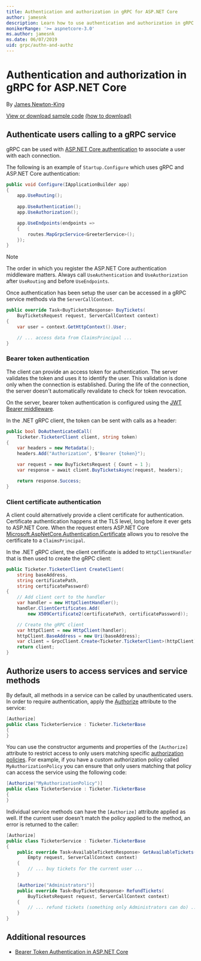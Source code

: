 ```yaml
---
title: Authentication and authorization in gRPC for ASP.NET Core
author: jamesnk
description: Learn how to use authentication and authorization in gRPC for ASP.NET Core.
monikerRange: '>= aspnetcore-3.0'
ms.author: jamesnk
ms.date: 06/07/2019
uid: grpc/authn-and-authz
---
```


# Authentication and authorization in gRPC for ASP.NET Core

By [James Newton-King](https://twitter.com/jamesnk)

[View or download sample code](https://github.com/aspnet/AspNetCore.Docs/tree/master/aspnetcore/grpc/authn-and-authz/sample/) [(how to download)](xref:index#how-to-download-a-sample)

## Authenticate users calling to a gRPC service

gRPC can be used with [ASP.NET Core authentication](xref:security/authentication/identity) to associate a user with each connection. 

The following is an example of `Startup.Configure` which uses gRPC and ASP.NET Core authentication:

```csharp
public void Configure(IApplicationBuilder app)
{
    app.UseRouting();
    
    app.UseAuthentication();
    app.UseAuthorization();

    app.UseEndpoints(endpoints =>
    {
        routes.MapGrpcService<GreeterService>();
    });
}
```

> [!NOTE]
> The order in which you register the ASP.NET Core authentication middleware matters. Always call `UseAuthentication` and `UseAuthorization` after `UseRouting` and before `UseEndpoints`.

Once authentication has been setup the user can be accessed in a gRPC service methods via the `ServerCallContext`.

```csharp
public override Task<BuyTicketsResponse> BuyTickets(
    BuyTicketsRequest request, ServerCallContext context)
{
    var user = context.GetHttpContext().User;

    // ... access data from ClaimsPrincipal ...
}

```

### Bearer token authentication

The client can provide an access token for authentication. The server validates the token and uses it to identify the user. This validation is done only when the connection is established. During the life of the connection, the server doesn't automatically revalidate to check for token revocation.

On the server, bearer token authentication is configured using the [JWT Bearer middleware](/dotnet/api/microsoft.extensions.dependencyinjection.jwtbearerextensions.addjwtbearer).

In the .NET gRPC client, the token can be sent with calls as a header:

```cs
public bool DoAuthenticatedCall(
    Ticketer.TicketerClient client, string token)
{
    var headers = new Metadata();
    headers.Add("Authorization", $"Bearer {token}");

    var request = new BuyTicketsRequest { Count = 1 };
    var response = await client.BuyTicketsAsync(request, headers);

    return response.Success;
}
```

### Client certificate authentication

A client could alternatively provide a client certificate for authentication. Certificate authentication happens at the TLS level, long before it ever gets to ASP.NET Core. When the request enters ASP.NET Core [Microsoft.AspNetCore.Authentication.Certificate](xref:security/authentication/certauth) allows you to resolve the certificate to a `ClaimsPrincipal`.

In the .NET gRPC client, the client certificate is added to `HttpClientHandler` that is then used to create the gRPC client:

```cs
public Ticketer.TicketerClient CreateClient(
    string baseAddress,
    string certificatePath,
    string certificatePassword)
{
    // Add client cert to the handler
    var handler = new HttpClientHandler();
    handler.ClientCertificates.Add(
        new X509Certificate2(certificatePath, certificatePassword));

    // Create the gRPC client
    var httpClient = new HttpClient(handler);
    httpClient.BaseAddress = new Uri(baseAddress);
    var client = GrpcClient.Create<Ticketer.TicketerClient>(httpClient);
    return client;
}
```

## Authorize users to access services and service methods

By default, all methods in a service can be called by unauthenticated users. In order to require authentication, apply the [Authorize](/dotnet/api/microsoft.aspnetcore.authorization.authorizeattribute) attribute to the service:

```cs
[Authorize]
public class TicketerService : Ticketer.TicketerBase
{
}
```

You can use the constructor arguments and properties of the `[Authorize]` attribute to restrict access to only users matching specific [authorization policies](xref:security/authorization/policies). For example, if you have a custom authorization policy called `MyAuthorizationPolicy` you can ensure that only users matching that policy can access the service using the following code:

```csharp
[Authorize("MyAuthorizationPolicy")]
public class TicketerService : Ticketer.TicketerBase
{
}
```

Individual service methods can have the `[Authorize]` attribute applied as well. If the current user doesn't match the policy applied to the method, an error is returned to the caller:

```csharp
[Authorize]
public class TicketerService : Ticketer.TicketerBase
{
    public override Task<AvailableTicketsResponse> GetAvailableTickets(
        Empty request, ServerCallContext context)
    {
        // ... buy tickets for the current user ...
    }

    [Authorize("Administrators")]
    public override Task<BuyTicketsResponse> RefundTickets(
        BuyTicketsRequest request, ServerCallContext context)
    {
        // ... refund tickets (something only Administrators can do) ..
    }
}
```

## Additional resources

* [Bearer Token Authentication in ASP.NET Core](https://blogs.msdn.microsoft.com/webdev/2016/10/27/bearer-token-authentication-in-asp-net-core/)